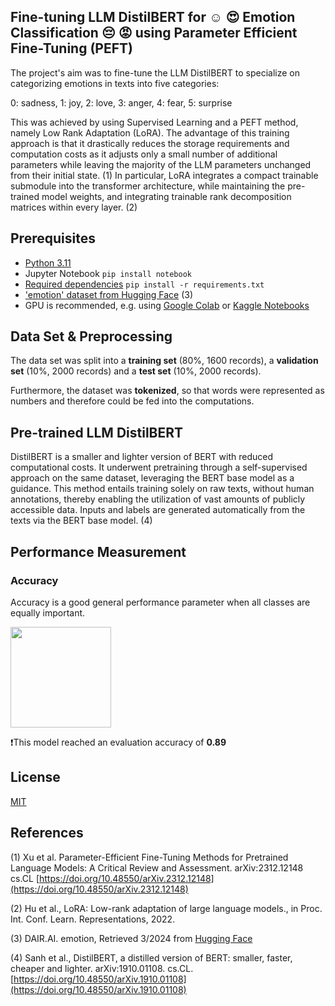 ## Fine-tuning LLM DistilBERT for :relaxed: :heart_eyes: Emotion Classification :pensive: :rage: using Parameter Efficient Fine-Tuning (PEFT)

The project's aim was to fine-tune the LLM DistilBERT to specialize on categorizing emotions in texts into five categories:

0: sadness, 1: joy, 2: love, 3: anger, 4: fear, 5: surprise

This was achieved by using Supervised Learning and a PEFT method, namely Low Rank Adaptation (LoRA). The advantage of this training approach is that it drastically reduces the storage requirements and computation costs as it adjusts only a small number of additional parameters while leaving the majority of the LLM parameters unchanged from their initial state. (1)
In particular, LoRA integrates a compact trainable submodule into the transformer architecture, while maintaining the pre-trained model weights, and integrating trainable rank decomposition matrices within every layer. (2)

## Prerequisites 
- [Python 3.11](https://www.python.org/downloads/release/python-3110/)
- Jupyter Notebook ```pip install notebook ```
- [Required dependencies](.............................) ```pip install -r requirements.txt ```
- ['emotion' dataset from Hugging Face](https://huggingface.co/datasets/dair-ai/emotion) (3)
- GPU is recommended, e.g. using [Google Colab](https://colab.google) or [Kaggle Notebooks](https://www.kaggle.com/)

## Data Set & Preprocessing
The data set was split into a **training set** (80%, 1600 records), a **validation set** (10%, 2000 records) and a **test set** (10%, 2000 records).

Furthermore, the dataset was **tokenized**, so that words were represented as numbers and therefore could be fed into the computations.

## Pre-trained LLM DistilBERT 
DistilBERT is a smaller and lighter version of BERT with reduced computational costs. It underwent pretraining through a self-supervised approach on the same dataset, leveraging the BERT base model as a guidance. This method entails training solely on raw texts, without human annotations, thereby enabling the utilization of vast amounts of publicly accessible data. Inputs and labels are generated automatically from the texts via the BERT base model. (4)

## Performance Measurement
### Accuracy
Accuracy is a good general performance parameter when all classes are equally important.

<img width="161" alt="" src="https://github.com/KatTiel/stroke_binary_classification_CNN/assets/76701992/7417c4b4-09d8-4dba-bb11-8e9e9dbebc1e">

:heavy_exclamation_mark:This model reached an evaluation accuracy of **0.89**

## License
[MIT](https://choosealicense.com/licenses/mit/)

## References 
(1) Xu et al. Parameter-Efficient Fine-Tuning Methods for Pretrained Language Models: A Critical Review and Assessment. arXiv:2312.12148 cs.CL [https://doi.org/10.48550/arXiv.2312.12148](https://doi.org/10.48550/arXiv.2312.12148)

(2) Hu et al., LoRA: Low-rank adaptation of large language models., in Proc. Int. Conf. Learn. Representations, 2022.

(3) DAIR.AI. emotion, Retrieved 3/2024 from [Hugging Face](https://huggingface.co/datasets/dair-ai/emotion)

(4) Sanh et al., DistilBERT, a distilled version of BERT: smaller, faster, cheaper and lighter. arXiv:1910.01108. cs.CL. [https://doi.org/10.48550/arXiv.1910.01108](https://doi.org/10.48550/arXiv.1910.01108)

